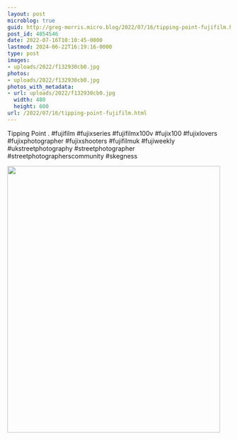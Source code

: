 ```yaml
---
layout: post
microblog: true
guid: http://greg-morris.micro.blog/2022/07/16/tipping-point-fujifilm.html
post_id: 4054546
date: 2022-07-16T10:10:45-0000
lastmod: 2024-06-22T16:19:16-0000
type: post
images:
- uploads/2022/f132930cb0.jpg
photos:
- uploads/2022/f132930cb0.jpg
photos_with_metadata:
- url: uploads/2022/f132930cb0.jpg
  width: 480
  height: 600
url: /2022/07/16/tipping-point-fujifilm.html
---
```

Tipping Point
.
#fujifilm #fujixseries #fujifilmx100v #fujix100 #fujixlovers #fujixphotographer #fujixshooters #fujifilmuk #fujiweekly #ukstreetphotography #streetphotographer #streetphotographerscommunity #skegness

<img src="uploads/2022/f132930cb0.jpg" width="480" height="600" alt="">
